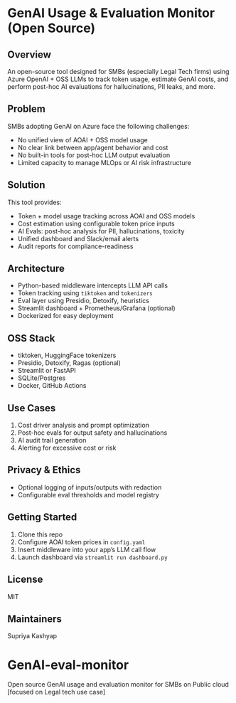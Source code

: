 # GenAI Usage & Evaluation Monitor (Open Source)

## Overview
An open-source tool designed for SMBs (especially Legal Tech firms) using Azure OpenAI + OSS LLMs to track token usage, estimate GenAI costs, and perform post-hoc AI evaluations for hallucinations, PII leaks, and more.

## Problem
SMBs adopting GenAI on Azure face the following challenges:
- No unified view of AOAI + OSS model usage
- No clear link between app/agent behavior and cost
- No built-in tools for post-hoc LLM output evaluation
- Limited capacity to manage MLOps or AI risk infrastructure

## Solution
This tool provides:
- Token + model usage tracking across AOAI and OSS models
- Cost estimation using configurable token price inputs
- AI Evals: post-hoc analysis for PII, hallucinations, toxicity
- Unified dashboard and Slack/email alerts
- Audit reports for compliance-readiness

## Architecture
- Python-based middleware intercepts LLM API calls
- Token tracking using `tiktoken` and `tokenizers`
- Eval layer using Presidio, Detoxify, heuristics
- Streamlit dashboard + Prometheus/Grafana (optional)
- Dockerized for easy deployment

## OSS Stack
- tiktoken, HuggingFace tokenizers
- Presidio, Detoxify, Ragas (optional)
- Streamlit or FastAPI
- SQLite/Postgres
- Docker, GitHub Actions

## Use Cases
1. Cost driver analysis and prompt optimization
2. Post-hoc evals for output safety and hallucinations
3. AI audit trail generation
4. Alerting for excessive cost or risk

## Privacy & Ethics
- Optional logging of inputs/outputs with redaction
- Configurable eval thresholds and model registry

## Getting Started
1. Clone this repo
2. Configure AOAI token prices in `config.yaml`
3. Insert middleware into your app’s LLM call flow
4. Launch dashboard via `streamlit run dashboard.py`

## License
MIT

## Maintainers
Supriya Kashyap

# GenAI-eval-monitor
Open source GenAI usage and evaluation monitor for SMBs on Public cloud [focused on Legal tech use case]
